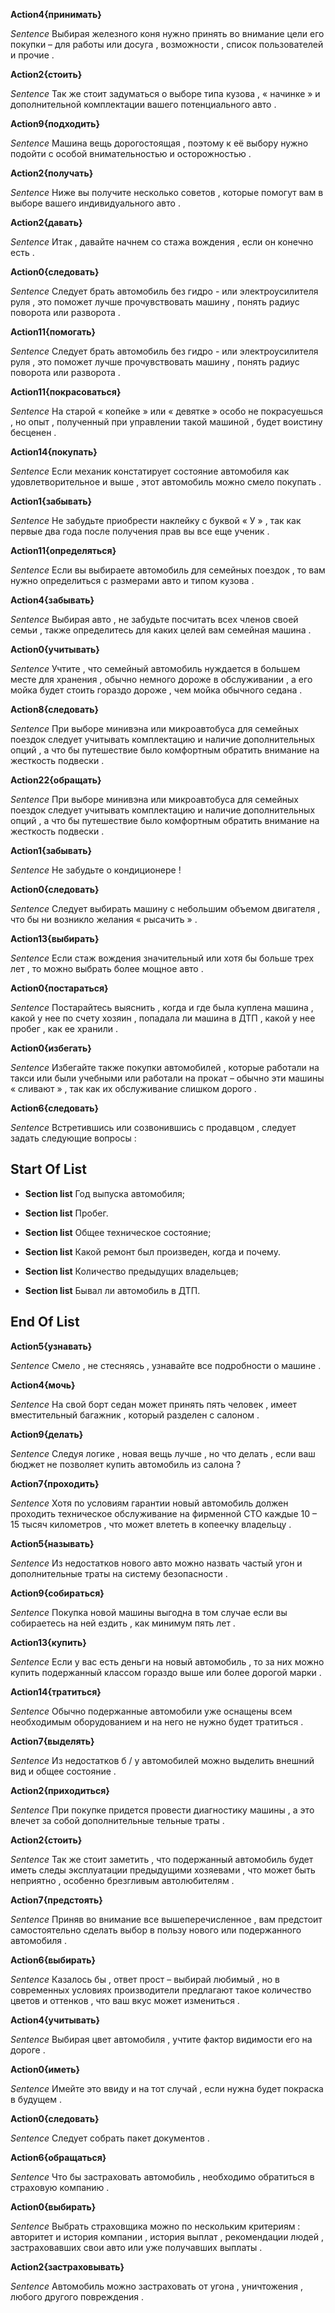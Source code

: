 

**Action4{принимать}**

*Sentence* Выбирая железного коня нужно принять во внимание цели его покупки – для работы или досуга , возможности , список пользователей и прочие . 

**Action2{стоить}**

*Sentence* Так же стоит задуматься о выборе типа кузова , « начинке » и дополнительной комплектации вашего потенциального авто . 

**Action9{подходить}**

*Sentence* Машина вещь дорогостоящая , поэтому к её выбору нужно подойти с особой внимательностью и осторожностью . 

**Action2{получать}**

*Sentence* Ниже вы получите несколько советов , которые помогут вам в выборе вашего индивидуального авто . 

**Action2{давать}**

*Sentence* Итак , давайте начнем со стажа вождения , если он конечно есть . 

**Action0{следовать}**

*Sentence* Следует брать автомобиль без гидро - или электроусилителя руля , это поможет лучше прочувствовать машину , понять радиус поворота или разворота . 

**Action11{помогать}**

*Sentence* Следует брать автомобиль без гидро - или электроусилителя руля , это поможет лучше прочувствовать машину , понять радиус поворота или разворота . 

**Action11{покрасоваться}**

*Sentence* На старой « копейке » или « девятке » особо не покрасуешься , но опыт , полученный при управлении такой машиной , будет воистину бесценен . 

**Action14{покупать}**

*Sentence* Если механик констатирует состояние автомобиля как удовлетворительное и выше , этот автомобиль можно смело покупать . 

**Action1{забывать}**

*Sentence* Не забудьте приобрести наклейку с буквой « У » , так как первые два года после получения прав вы все еще ученик . 

**Action11{определяться}**

*Sentence* Если вы выбираете автомобиль для семейных поездок , то вам нужно определиться с размерами авто и типом кузова . 

**Action4{забывать}**

*Sentence* Выбирая авто , не забудьте посчитать всех членов своей семьи , также определитесь для каких целей вам семейная машина . 

**Action0{учитывать}**

*Sentence* Учтите , что семейный автомобиль нуждается в большем месте для хранения , обычно немного дороже в обслуживании , а его мойка будет стоить гораздо дороже , чем мойка обычного седана . 

**Action8{следовать}**

*Sentence* При выборе минивэна или микроавтобуса для семейных поездок следует учитывать комплектацию и наличие дополнительных опций , а что бы путешествие было комфортным обратить внимание на жесткость подвески . 

**Action22{обращать}**

*Sentence* При выборе минивэна или микроавтобуса для семейных поездок следует учитывать комплектацию и наличие дополнительных опций , а что бы путешествие было комфортным обратить внимание на жесткость подвески . 

**Action1{забывать}**

*Sentence* Не забудьте о кондиционере ! 

**Action0{следовать}**

*Sentence* Следует выбирать машину с небольшим объемом двигателя , что бы ни возникло желания « рысачить » . 

**Action13{выбирать}**

*Sentence* Если стаж вождения значительный или хотя бы больше трех лет , то можно выбрать более мощное авто . 

**Action0{постараться}**

*Sentence* Постарайтесь выяснить , когда и где была куплена машина , какой у нее по счету хозяин , попадала ли машина в ДТП , какой у нее пробег , как ее хранили . 

**Action0{избегать}**

*Sentence* Избегайте также покупки автомобилей , которые работали на такси или были учебными или работали на прокат – обычно эти машины « сливают » , так как их обслуживание слишком дорого . 

**Action6{следовать}**

*Sentence* Встретившись или созвонившись с продавцом , следует задать следующие вопросы : 

## Start Of List

 * **Section list**  Год выпуска автомобиля;


 * **Section list**  Пробег.

 * **Section list**  Общее техническое состояние;


 * **Section list**  Какой ремонт был произведен, когда и почему.

 * **Section list**  Количество предыдущих владельцев;


 * **Section list**  Бывал ли автомобиль в ДТП.

## End Of List

**Action5{узнавать}**

*Sentence* Смело , не стесняясь , узнавайте все подробности о машине . 

**Action4{мочь}**

*Sentence* На свой борт седан может принять пять человек , имеет вместительный багажник , который разделен с салоном . 

**Action9{делать}**

*Sentence* Следуя логике , новая вещь лучше , но что делать , если ваш бюджет не позволяет купить автомобиль из салона ? 

**Action7{проходить}**

*Sentence* Хотя по условиям гарантии новый автомобиль должен проходить техническое обслуживание на фирменной СТО каждые 10 – 15 тысяч километров , что может влететь в копеечку владельцу . 

**Action5{называть}**

*Sentence* Из недостатков нового авто можно назвать частый угон и дополнительные траты на систему безопасности . 

**Action9{собираться}**

*Sentence* Покупка новой машины выгодна в том случае если вы собираетесь на ней ездить , как минимум пять лет . 

**Action13{купить}**

*Sentence* Если у вас есть деньги на новый автомобиль , то за них можно купить подержанный классом гораздо выше или более дорогой марки . 

**Action14{тратиться}**

*Sentence* Обычно подержанные автомобили уже оснащены всем необходимым оборудованием и на него не нужно будет тратиться . 

**Action7{выделять}**

*Sentence* Из недостатков б / у автомобилей можно выделить внешний вид и общее состояние . 

**Action2{приходиться}**

*Sentence* При покупке придется провести диагностику машины , а это влечет за собой дополнительные тельные траты . 

**Action2{стоить}**

*Sentence* Так же стоит заметить , что подержанный автомобиль будет иметь следы эксплуатации предыдущими хозяевами , что может быть неприятно , особенно брезгливым автолюбителям . 

**Action7{предстоять}**

*Sentence* Приняв во внимание все вышеперечисленное , вам предстоит самостоятельно сделать выбор в пользу нового или подержанного автомобиля . 

**Action6{выбирать}**

*Sentence* Казалось бы , ответ прост – выбирай любимый , но в современных условиях производители предлагают такое количество цветов и оттенков , что ваш вкус может измениться . 

**Action4{учитывать}**

*Sentence* Выбирая цвет автомобиля , учтите фактор видимости его на дороге . 

**Action0{иметь}**

*Sentence* Имейте это ввиду и на тот случай , если нужна будет покраска в будущем . 

**Action0{следовать}**

*Sentence* Следует собрать пакет документов . 

**Action6{обращаться}**

*Sentence* Что бы застраховать автомобиль , необходимо обратиться в страховую компанию . 

**Action0{выбирать}**

*Sentence* Выбрать страховщика можно по нескольким критериям : авторитет и история компании , история выплат , рекомендации людей , застраховавших свои авто или уже получавших выплаты . 

**Action2{застраховывать}**

*Sentence* Автомобиль можно застраховать от угона , уничтожения , любого другого повреждения . 




